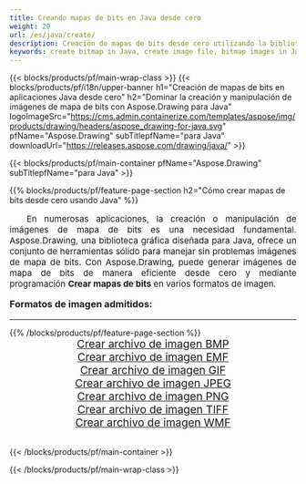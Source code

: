 ```yaml
---
title: Creando mapas de bits en Java desde cero
weight: 20
url: /es/java/create/
description: Creación de mapas de bits desde cero utilizando la biblioteca gráfica Aspose.Drawing para Java
keywords: create bitmap in Java, create image file, bitmap images in Java, bitmap from scratch, graphic library para Java, generate images in Java
---
```


{{< blocks/products/pf/main-wrap-class >}}
{{< blocks/products/pf/i18n/upper-banner h1="Creación de mapas de bits en aplicaciones Java desde cero" h2="Dominar la creación y manipulación de imágenes de mapa de bits con Aspose.Drawing para Java" logoImageSrc="https://cms.admin.containerize.com/templates/aspose/img/products/drawing/headers/aspose_drawing-for-java.svg" pfName="Aspose.Drawing" subTitlepfName="para Java" downloadUrl="https://releases.aspose.com/drawing/java/" >}}

{{< blocks/products/pf/main-container pfName="Aspose.Drawing" subTitlepfName="para Java" >}}

{{% blocks/products/pf/feature-page-section  h2="Cómo crear mapas de bits desde cero usando Java" %}}
<p align="justify" style="text-indent:2em;font-size:15px;">
En numerosas aplicaciones, la creación o manipulación de imágenes de mapa de bits es una necesidad fundamental. Aspose.Drawing, una biblioteca gráfica diseñada para Java, ofrece un conjunto de herramientas sólido para manejar sin problemas imágenes de mapa de bits. Con Aspose.Drawing, puede generar imágenes de mapa de bits de manera eficiente desde cero y mediante programación <b>Crear mapas de bits</b> en varios formatos de imagen.
</p>

<h3 style="margin-top:16px;">
Formatos de imagen admitidos:
</h3>

<hr/>
{{% /blocks/products/pf/feature-page-section %}}
<div class="container-fluid productfamilypage bg-gray">
    <div class="convertypes bg-gray agp-content section">
        <div class="container">
		    <div class="row other-converters" style="gap: 10px;font-size: 19px;text-align:center;">
		        <div class='col-md-3 other-converter remove-lp remove-rp'><a href="bmp/" style="padding:15px;">Crear archivo de imagen BMP</a></div>
                <div class='col-md-3 other-converter remove-lp remove-rp'><a href="emf/" style="padding:15px;">Crear archivo de imagen EMF</a></div>
                <div class='col-md-3 other-converter remove-lp remove-rp'><a href="gif/" style="padding:15px;">Crear archivo de imagen GIF</a></div>
                <div class='col-md-3 other-converter remove-lp remove-rp'><a href="jpeg/" style="padding:15px;">Crear archivo de imagen JPEG</a></div>
                <div class='col-md-3 other-converter remove-lp remove-rp'><a href="png/" style="padding:15px;">Crear archivo de imagen PNG</a></div>
                <div class='col-md-3 other-converter remove-lp remove-rp'><a href="tiff/" style="padding:15px;">Crear archivo de imagen TIFF</a></div>
                <div class='col-md-3 other-converter remove-lp remove-rp'><a href="wmf/" style="padding:15px;">Crear archivo de imagen WMF</a></div>
            </div>
        </div>
    </div>
</div>
<br/>

{{< /blocks/products/pf/main-container >}}

{{< /blocks/products/pf/main-wrap-class >}}
